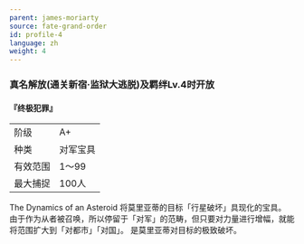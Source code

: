 ```yaml
---
parent: james-moriarty
source: fate-grand-order
id: profile-4
language: zh
weight: 4
---
```


### 真名解放(通关新宿·监狱大逃脱)及羁绊Lv.4时开放

#### 『终极犯罪』

<table>
  <tr><td>阶级</td><td>A+</td></tr>
  <tr><td>种类</td><td>对军宝具</td></tr>
  <tr><td>有效范围</td><td>1～99</td></tr>
  <tr><td>最大捕捉</td><td>100人</td></tr>
</table>

The Dynamics of an Asteroid
将莫里亚蒂的目标「行星破坏」具现化的宝具。
由于作为从者被召唤，所以停留于「对军」的范畴，但只要对力量进行增幅，就能将范围扩大到「对都市」「对国」。
是莫里亚蒂对目标的极致破坏。
